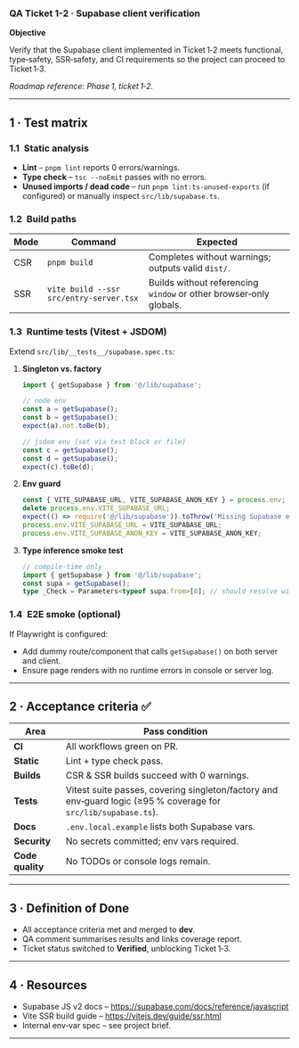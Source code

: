 ### QA Ticket 1-2 · Supabase client verification

**Objective**

Verify that the Supabase client implemented in Ticket 1‑2 meets functional, type‑safety, SSR‑safety, and CI requirements so the project can proceed to Ticket 1‑3.

_Roadmap reference: Phase 1, ticket 1‑2._

---

## 1 · Test matrix

### 1.1 Static analysis

- **Lint** – `pnpm lint` reports 0 errors/warnings.
- **Type check** – `tsc --noEmit` passes with no errors.
- **Unused imports / dead code** – run `pnpm lint:ts-unused-exports` (if configured) or manually inspect `src/lib/supabase.ts`.

### 1.2 Build paths

| Mode | Command                                 | Expected                                                           |
| ---- | --------------------------------------- | ------------------------------------------------------------------ |
| CSR  | `pnpm build`                            | Completes without warnings; outputs valid `dist/`.                 |
| SSR  | `vite build --ssr src/entry-server.tsx` | Builds without referencing `window` or other browser‑only globals. |

### 1.3 Runtime tests (Vitest + JSDOM)

Extend `src/lib/__tests__/supabase.spec.ts`:

1. **Singleton vs. factory**

   ```ts
   import { getSupabase } from '@/lib/supabase';

   // node env
   const a = getSupabase();
   const b = getSupabase();
   expect(a).not.toBe(b);

   // jsdom env (set via test block or file)
   const c = getSupabase();
   const d = getSupabase();
   expect(c).toBe(d);
   ```

2. **Env guard**

   ```ts
   const { VITE_SUPABASE_URL, VITE_SUPABASE_ANON_KEY } = process.env;
   delete process.env.VITE_SUPABASE_URL;
   expect(() => require('@/lib/supabase')).toThrow('Missing Supabase env vars');
   process.env.VITE_SUPABASE_URL = VITE_SUPABASE_URL;
   process.env.VITE_SUPABASE_ANON_KEY = VITE_SUPABASE_ANON_KEY;
   ```

3. **Type inference smoke test**
   ```ts
   // compile‑time only
   import { getSupabase } from '@/lib/supabase';
   const supa = getSupabase();
   type _Check = Parameters<typeof supa.from>[0]; // should resolve without any `any`
   ```

### 1.4 E2E smoke (optional)

If Playwright is configured:

- Add dummy route/component that calls `getSupabase()` on both server and client.
- Ensure page renders with no runtime errors in console or server log.

---

## 2 · Acceptance criteria ✅

| Area             | Pass condition                                                                                                  |
| ---------------- | --------------------------------------------------------------------------------------------------------------- |
| **CI**           | All workflows green on PR.                                                                                      |
| **Static**       | Lint + type check pass.                                                                                         |
| **Builds**       | CSR & SSR builds succeed with 0 warnings.                                                                       |
| **Tests**        | Vitest suite passes, covering singleton/factory and env‑guard logic (≥95 % coverage for `src/lib/supabase.ts`). |
| **Docs**         | `.env.local.example` lists both Supabase vars.                                                                  |
| **Security**     | No secrets committed; env vars required.                                                                        |
| **Code quality** | No TODOs or console logs remain.                                                                                |

---

## 3 · Definition of Done

- All acceptance criteria met and merged to **dev**.
- QA comment summarises results and links coverage report.
- Ticket status switched to **Verified**, unblocking Ticket 1‑3.

---

## 4 · Resources

- Supabase JS v2 docs – <https://supabase.com/docs/reference/javascript>
- Vite SSR build guide – <https://vitejs.dev/guide/ssr.html>
- Internal env‑var spec – see project brief.

---
